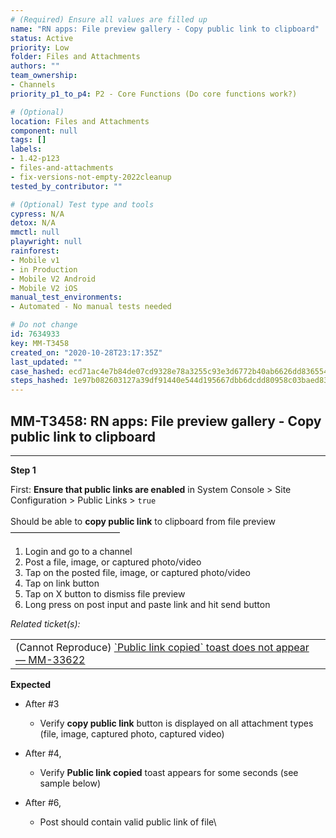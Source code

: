 ```yaml
---
# (Required) Ensure all values are filled up
name: "RN apps: File preview gallery - Copy public link to clipboard"
status: Active
priority: Low
folder: Files and Attachments
authors: ""
team_ownership:
- Channels
priority_p1_to_p4: P2 - Core Functions (Do core functions work?)

# (Optional)
location: Files and Attachments
component: null
tags: []
labels:
- 1.42-p123
- files-and-attachments
- fix-versions-not-empty-2022cleanup
tested_by_contributor: ""

# (Optional) Test type and tools
cypress: N/A
detox: N/A
mmctl: null
playwright: null
rainforest:
- Mobile v1
- in Production
- Mobile V2 Android
- Mobile V2 iOS
manual_test_environments:
- Automated - No manual tests needed

# Do not change
id: 7634933
key: MM-T3458
created_on: "2020-10-28T23:17:35Z"
last_updated: ""
case_hashed: ecd71ac4e7b84de07cd9328e78a3255c93e3d6772b40ab6626dd8365541a627c1b63f00dd13e970275ce74636226a7c3
steps_hashed: 1e97b082603127a39df91440e544d195667dbb6dcdd80958c03baed837252635faa27ae43f540921b9bae75880bc1fca
---
```


<!-- (Auto-generated) Based on frontmatter's "key" and "name" -->

## MM-T3458: RN apps: File preview gallery - Copy public link to clipboard

---

**Step 1**

First: **Ensure that public links are enabled** in System Console > Site Configuration > Public Links > `true`\
\
Should be able to **copy public link** to clipboard from file preview\
–––––––––––––––––––––––––

1. Login and go to a channel
2. Post a file, image, or captured photo/video
3. Tap on the posted file, image, or captured photo/video
4. Tap on link button
5. Tap on X button to dismiss file preview
6. Long press on post input and paste link and hit send button

_Related ticket(s):_

|                                                                                                                                |
| ------------------------------------------------------------------------------------------------------------------------------ |
| (Cannot Reproduce) [\`Public link copied\` toast does not appear — MM-33622](https://mattermost.atlassian.net/browse/MM-33622) |

**Expected**

- After #3

  - Verify **copy public link** button is displayed on all attachment types (file, image, captured photo, captured video)

- After #4,

  - Verify **Public link copied** toast appears for some seconds (see sample below)

- After #6,

  - Post should contain valid public link of file\\
